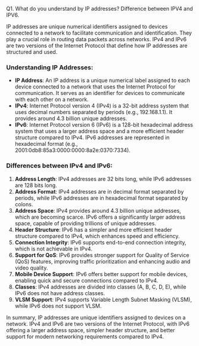 Q1. What do you understand by IP addresses? Difference between IPV4 and IPV6.

IP addresses are unique numerical identifiers assigned to devices connected to a network to facilitate communication and identification. They play a crucial role in routing data packets across networks. IPv4 and IPv6 are two versions of the Internet Protocol that define how IP addresses are structured and used.

### Understanding IP Addresses:
- **IP Address**: An IP address is a unique numerical label assigned to each device connected to a network that uses the Internet Protocol for communication. It serves as an identifier for devices to communicate with each other on a network.
- **IPv4**: Internet Protocol version 4 (IPv4) is a 32-bit address system that uses decimal numbers separated by periods (e.g., 192.168.1.1). It provides around 4.3 billion unique addresses.
- **IPv6**: Internet Protocol version 6 (IPv6) is a 128-bit hexadecimal address system that uses a larger address space and a more efficient header structure compared to IPv4. IPv6 addresses are represented in hexadecimal format (e.g., 2001:0db8:85a3:0000:0000:8a2e:0370:7334).

### Differences between IPv4 and IPv6:
1. **Address Length**: IPv4 addresses are 32 bits long, while IPv6 addresses are 128 bits long.
2. **Address Format**: IPv4 addresses are in decimal format separated by periods, while IPv6 addresses are in hexadecimal format separated by colons.
3. **Address Space**: IPv4 provides around 4.3 billion unique addresses, which are becoming scarce. IPv6 offers a significantly larger address space, capable of providing trillions of unique addresses.
4. **Header Structure**: IPv6 has a simpler and more efficient header structure compared to IPv4, which enhances speed and efficiency.
5. **Connection Integrity**: IPv6 supports end-to-end connection integrity, which is not achievable in IPv4.
6. **Support for QoS**: IPv6 provides stronger support for Quality of Service (QoS) features, improving traffic prioritization and enhancing audio and video quality.
7. **Mobile Device Support**: IPv6 offers better support for mobile devices, enabling quick and secure connections compared to IPv4.
8. **Classes**: IPv4 addresses are divided into classes (A, B, C, D, E), while IPv6 does not have address classes.
9. **VLSM Support**: IPv4 supports Variable Length Subnet Masking (VLSM), while IPv6 does not support VLSM.

In summary, IP addresses are unique identifiers assigned to devices on a network. IPv4 and IPv6 are two versions of the Internet Protocol, with IPv6 offering a larger address space, simpler header structure, and better support for modern networking requirements compared to IPv4.
